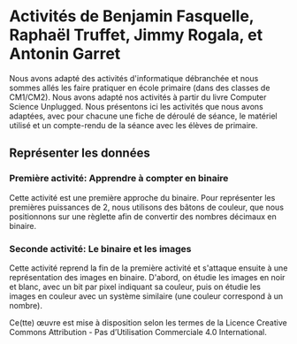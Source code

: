 # Activités de Benjamin Fasquelle, Raphaël Truffet, Jimmy Rogala, et Antonin Garret

Nous avons adapté des activités d'informatique débranchée et nous sommes allés les faire pratiquer en école primaire (dans des classes de CM1/CM2). Nous avons adapté nos activités à partir du livre Computer Science Unplugged. Nous présentons ici les activités que nous avons adaptées, avec pour chacune une fiche de déroulé de séance, le matériel utilisé et un compte-rendu de la séance avec les élèves de primaire.


## Représenter les données

### Première activité: Apprendre à compter en binaire

Cette activité est une première approche du binaire. Pour représenter les premières puissances de 2, nous utilisons des bâtons de couleur, que nous positionnons sur une règlette afin de convertir des nombres décimaux en binaire.

### Seconde activité: Le binaire et les images

Cette activité reprend la fin de la première activité et s'attaque ensuite à une représentation des images en binaire. D'abord, on étudie les images en noir et blanc, avec un bit par pixel indiquant sa couleur, puis on étudie les images en couleur avec un système similaire (une couleur correspond à un nombre).


Ce(tte) œuvre est mise à disposition selon les termes de la Licence Creative Commons Attribution - Pas d’Utilisation Commerciale 4.0 International.

